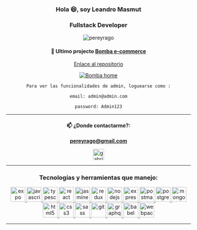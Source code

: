 <h3 align="center">Hola 😄, soy Leandro Masmut</h3>
<h3 align="center">Fullstack Developer</h3>
<p align="center"> <img src="https://komarev.com/ghpvc/?username=rodvla&label=Profile%20views&color=0e75b6&style=flat" alt="pereyrago" /> </p>

<div align="center">

#### 🚨 Ultimo projecto [**Bomba e-commerce**](https://bomba-ecommerce.web.app/)

[Enlace al repositorio](https://github.com/pereyrago/Bomba-e-commerce "Enlace al repositorio")

[![Bomba home](https://i.imgur.com/vfm7y8u.png "Bomba home")](https://i.imgur.com/vfm7y8u.png "Bomba home")

    Para ver las funcionalidades de admin, loguearse como :

    email: admin@admin.com

    password: Admin123

---

#### 📫 ¿Donde contactarme?:

**[pereyrago@gmail.com](mailto:pereyrago@gmail.com)**

<a href="https://www.linkedin.com/in/gabi-pereyra/" target="blank"><img align="center" src="https://external-content.duckduckgo.com/iu/?u=https%3A%2F%2Ftse1.mm.bing.net%2Fth%3Fid%3DOIP.vjRRQsdSmOoyX9RMgngIAwHaHa%26pid%3DApi&f=1" alt="gabriel-pereyra" height="30" width="30" /></a>

<hr/>

<h3 align="center">Tecnologías y herramientas que manejo:</h3>
<p align="center"> 
  <a href="https://expo.io/" target="_blank"> <img src="https://play-lh.googleusercontent.com/algsmuhitlyCU_Yy3IU7-7KYIhCBwx5UJG4Bln-hygBjjlUVCiGo1y8W5JNqYm9WW3s" alt="expo" width="40" height="40"/> </a>
  <a href="https://developer.mozilla.org/en-US/docs/Web/JavaScript" target="_blank"> <img src="https://external-content.duckduckgo.com/iu/?u=https%3A%2F%2Fraw.githubusercontent.com%2Fvoodootikigod%2Flogo.js%2Fmaster%2Fjs.png&f=1&nofb=1" alt="javascript" width="40" height="40"/> </a>
  <a href="https://nextjs.org/" target="_blank"> <img src="https://cdn.auth0.com/blog/logos/nextjs-logo.png" alt="typescript" width="40" height="40"/> </a>
  <a href="https://reactjs.org/" target="_blank"> <img src="https://external-content.duckduckgo.com/iu/?u=https%3A%2F%2Ftse1.mm.bing.net%2Fth%3Fid%3DOIP.WA_9JsyqFkge2HwYKcdJQwHaFO%26pid%3DApi&f=1" alt="react" width="40" height="40"/> </a> 
   <a href="https://reactnative.dev/" target="_blank"> <img src="https://raw.githubusercontent.com/kristerkari/react-native-svg-transformer/master/images/react-native-logo.png" alt="jasmine" width="40" height="40"/> </a>    
  <a href="https://redux.js.org" target="_blank"> <img src="https://external-content.duckduckgo.com/iu/?u=https%3A%2F%2Fraw.githubusercontent.com%2Freduxjs%2Fredux%2Fmaster%2Flogo%2Flogo.png&f=1&nofb=1" alt="redux" width="40" height="40"/> </a> 
  <a href="https://nodejs.org" target="_blank"> <img src="https://external-content.duckduckgo.com/iu/?u=https%3A%2F%2Ftse2.mm.bing.net%2Fth%3Fid%3DOIP.xQJlilCdJ7U2ebPvc8DYLwHaIJ%26pid%3DApi&f=1" alt="nodejs" width="40" height="40"/> </a> 
  <a href="https://expressjs.com" target="_blank"> <img src="https://external-content.duckduckgo.com/iu/?u=https%3A%2F%2Favatars1.githubusercontent.com%2Fu%2F5658226%3Fs%3D200%26v%3D4&f=1&nofb=1" alt="express" width="40" height="40"/> </a>
  <a href="https://postman.com" target="_blank"> <img src="https://www.vectorlogo.zone/logos/getpostman/getpostman-icon.svg" alt="postman" width="40" height="40"/> </a>
  <a href="https://www.postgresql.org" target="_blank"> <img src="https://external-content.duckduckgo.com/iu/?u=https%3A%2F%2Fupload.wikimedia.org%2Fwikipedia%2Fcommons%2Fthumb%2F2%2F29%2FPostgresql_elephant.svg%2F1200px-Postgresql_elephant.svg.png&f=1&nofb=1" alt="postgresql" width="40" height="40"/> </a>
  <a href="https://www.mongodb.com/" target="_blank"> <img src="https://external-content.duckduckgo.com/iu/?u=https%3A%2F%2Fcdn.iconscout.com%2Ficon%2Ffree%2Fpng-256%2Fmongodb-3-1175138.png&f=1&nofb=1" alt="mongodb" width="40" height="40"/> </a>
  <a href="https://www.w3.org/html/" target="_blank"> <img src="https://maxcdn.icons8.com/Share/icon/Logos/html_51600.png" alt="html5" width="40" height="40"/> </a>
  <a href="https://www.w3schools.com/css/" target="_blank"> <img src="https://maxcdn.icons8.com/Share/icon/Logos/css31600.png" alt="css3" width="40" height="40"/> </a>
    <a href="https://sass-lang.com" target="_blank"> <img src="https://d2eip9sf3oo6c2.cloudfront.net/tags/images/000/001/057/thumb/scsslogo.png" alt="sass" width="40" height="40"/> </a>
  <a href="https://git-scm.com/" target="_blank"> <img src="https://www.vectorlogo.zone/logos/git-scm/git-scm-icon.svg" alt="git" width="40" height="40"/> </a>
  <a href="https://graphql.org" target="_blank"> <img src="https://www.vectorlogo.zone/logos/graphql/graphql-icon.svg" alt="graphql" width="40" height="40"/> </a>
  <a href="https://babeljs.io/" target="_blank"> <img src="https://www.vectorlogo.zone/logos/babeljs/babeljs-icon.svg" alt="babel" width="40" height="40"/> </a>
  <a href="https://webpack.js.org" target="_blank"> <img src="https://external-content.duckduckgo.com/iu/?u=https%3A%2F%2Fraw.githubusercontent.com%2Fwebpack%2Fmedia%2Fmaster%2Flogo%2Ficon-square-big.png&f=1&nofb=1" alt="webpack" width="40" height="40"/> </a>
</p>
<hr/>

<p align="center">
